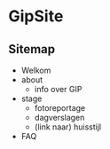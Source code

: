 # GipSite
## Sitemap

- Welkom 
- about
    - info over GIP
- stage
    - fotoreportage
    - dagverslagen
    - (link naar) huisstijl
- FAQ
